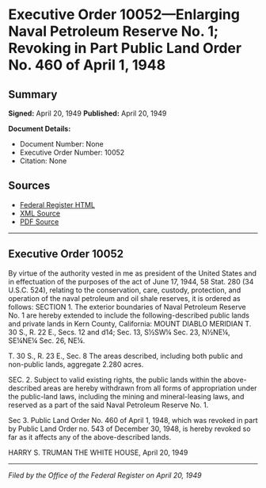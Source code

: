# Executive Order 10052—Enlarging Naval Petroleum Reserve No. 1; Revoking in Part Public Land Order No. 460 of April 1, 1948

## Summary

**Signed:** April 20, 1949
**Published:** April 20, 1949

**Document Details:**
- Document Number: None
- Executive Order Number: 10052
- Citation: None

## Sources
- [Federal Register HTML](https://www.presidency.ucsb.edu/documents/executive-order-10052-enlarging-naval-petroleum-reserve-no-1-revoking-part-public-land)
- [XML Source](None)
- [PDF Source](None)

---

## Executive Order 10052

By virtue of the authority vested in me as president of the United States and in effectuation of the purposes of the act of June 17, 1944, 58 Stat. 280 (34 U.S.C. 524), relating to the conservation, care, custody, protection, and operation of the naval petroleum and oil shale reserves, it is ordered as follows:
SECTION 1. The exterior boundaries of Naval Petroleum Reserve No. 1 are hereby extended to include the following-described public lands and private lands in Kern County, California:
MOUNT DIABLO MERIDIAN
T. 30 S., R. 22 E.,
Secs. 12 and d14;
Sec. 13, S½SW¼
Sec. 23, N½NE¼, SE¼NE¼
Sec. 26, NE¼.

T. 30 S., R. 23 E.,
Sec. 8
The areas described, including both public and non-public lands, aggregate 2.280 acres.

SEC. 2. Subject to valid existing rights, the public lands within the above-described areas are hereby withdrawn from all forms of appropriation under the public-land laws, including the mining and mineral-leasing laws, and reserved as a part of the said Naval Petroleum Reserve No. 1.

Sec 3. Public Land Order No. 460 of April 1, 1948, which was revoked in part by Public Land Order no. 543 of December 30, 1948, is hereby revoked so far as it affects any of the above-described lands.

HARRY S. TRUMAN
THE WHITE HOUSE,
April 20, 1949

---

*Filed by the Office of the Federal Register on April 20, 1949*
